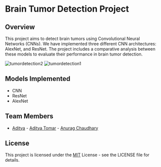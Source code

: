 
# Brain Tumor Detection Project

## Overview
This project aims to detect brain tumors using Convolutional Neural Networks (CNNs). We have implemented three different CNN architectures: AlexNet, and ResNet. The project includes a comparative analysis between these models to evaluate their performance in brain tumor detection.

![tumordetection2](https://github.com/CodeX-Addy/Brain_Tumor_Detection/assets/104416643/5f34b11b-83d8-4405-b9df-48be70ab64af) ![tumordetection1](https://github.com/CodeX-Addy/Brain_Tumor_Detection/assets/104416643/42553049-2b15-48fe-9da1-ea94571c3d1c)


## Models Implemented

- CNN
- ResNet
- AlexNet
## Team Members

- [Aditya](https://www.github.com/banzom)  - [Aditya Tomar](https://www.github.com/CodeX-Addy)  - [Anurag Chaudhary](https://www.github.com/anurag1chaudhary)

## License
This project is licensed under the [MIT](https://choosealicense.com/licenses/mit/) License - see the LICENSE file for details.

